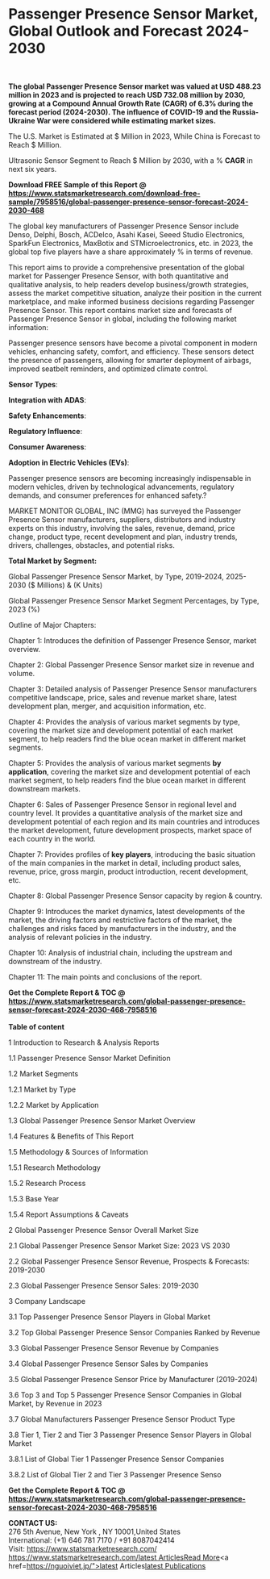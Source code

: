 <h1>Passenger Presence Sensor Market, Global Outlook and Forecast 2024-2030</h1><br/><p><strong>The global Passenger Presence Sensor market was valued at USD 488.23 million in 2023 and is projected to reach USD 732.08 million by 2030, growing at a Compound Annual Growth Rate (<strong>CAGR</strong>) of 6.3% during the forecast period (2024-2030). The influence of COVID-19 and the Russia-Ukraine War were considered while estimating market sizes.</strong></p><p>The U.S. Market is Estimated at $ Million in 2023, While China is Forecast to Reach $ Million.</p><p>Ultrasonic Sensor Segment to Reach $ Million by 2030, with a % <strong>CAGR</strong> in next six years.</p><p><strong>Download FREE Sample of this Report @ <a href="https://www.statsmarketresearch.com/download-free-sample/7958516/global-passenger-presence-sensor-forecast-2024-2030-468">https://www.statsmarketresearch.com/download-free-sample/7958516/global-passenger-presence-sensor-forecast-2024-2030-468</a></strong></p><p>The global key manufacturers of Passenger Presence Sensor include Denso, Delphi, Bosch, ACDelco, Asahi Kasei, Seeed Studio Electronics, SparkFun Electronics, MaxBotix and STMicroelectronics, etc. in 2023, the global top five players have a share approximately % in terms of revenue.</p><p>This report aims to provide a comprehensive presentation of the global market for Passenger Presence Sensor, with both quantitative and qualitative analysis, to help readers develop business/growth strategies, assess the market competitive situation, analyze their position in the current marketplace, and make informed business decisions regarding Passenger Presence Sensor. This report contains market size and forecasts of Passenger Presence Sensor in global, including the following market information:</p><p>Passenger presence sensors have become a pivotal component in modern vehicles, enhancing safety, comfort, and efficiency. These sensors detect the presence of passengers, allowing for smarter deployment of airbags, improved seatbelt reminders, and optimized climate control.</p><p><strong>Sensor Types</strong>:</p><p><strong>Integration with ADAS</strong>:</p><p><strong>Safety Enhancements</strong>:</p><p><strong>Regulatory Influence</strong>:</p><p><strong>Consumer Awareness</strong>:</p><p><strong>Adoption in Electric Vehicles (EVs)</strong>:</p><p>Passenger presence sensors are becoming increasingly indispensable in modern vehicles, driven by technological advancements, regulatory demands, and consumer preferences for enhanced safety.? </p><p>MARKET MONITOR GLOBAL, INC (MMG) has surveyed the Passenger Presence Sensor manufacturers, suppliers, distributors and industry experts on this industry, involving the sales, revenue, demand, price change, product type, recent development and plan, industry trends, drivers, challenges, obstacles, and potential risks.</p><p><strong>Total Market by Segment:</strong></p><p>Global Passenger Presence Sensor Market, by Type, 2019-2024, 2025-2030 ($ Millions) & (K Units)</p><p>Global Passenger Presence Sensor Market Segment Percentages, by Type, 2023 (%)</p><p>Outline of Major Chapters:</p><p>Chapter 1: Introduces the definition of Passenger Presence Sensor, market overview.</p><p>Chapter 2: Global Passenger Presence Sensor market size in revenue and volume.</p><p>Chapter 3: Detailed analysis of Passenger Presence Sensor manufacturers competitive landscape, price, sales and revenue market share, latest development plan, merger, and acquisition information, etc.</p><p>Chapter 4: Provides the analysis of various market segments by type, covering the market size and development potential of each market segment, to help readers find the blue ocean market in different market segments.</p><p>Chapter 5: Provides the analysis of various market segments <strong>by application</strong>, covering the market size and development potential of each market segment, to help readers find the blue ocean market in different downstream markets.</p><p>Chapter 6: Sales of Passenger Presence Sensor in regional level and country level. It provides a quantitative analysis of the market size and development potential of each region and its main countries and introduces the market development, future development prospects, market space of each country in the world.</p><p>Chapter 7: Provides profiles of <strong>key players</strong>, introducing the basic situation of the main companies in the market in detail, including product sales, revenue, price, gross margin, product introduction, recent development, etc.</p><p>Chapter 8: Global Passenger Presence Sensor capacity by region & country.</p><p>Chapter 9: Introduces the market dynamics, latest developments of the market, the driving factors and restrictive factors of the market, the challenges and risks faced by manufacturers in the industry, and the analysis of relevant policies in the industry.</p><p>Chapter 10: Analysis of industrial chain, including the upstream and downstream of the industry.</p><p>Chapter 11: The main points and conclusions of the report.</p><div><b>Get the Complete Report & TOC @ <a href="https://www.statsmarketresearch.com/global-passenger-presence-sensor-forecast-2024-2030-468-7958516">https://www.statsmarketresearch.com/global-passenger-presence-sensor-forecast-2024-2030-468-7958516</a></b></div><br><b>Table of content</b><p>1 Introduction to Research & Analysis Reports<br />
 
  1.1 Passenger Presence Sensor Market Definition<br />
 
  1.2 Market Segments<br />
 
  1.2.1 Market by Type<br />
 
  1.2.2 Market by Application<br />
 
  1.3 Global Passenger Presence Sensor Market Overview<br />
 
  1.4 Features & Benefits of This Report<br />
 
  1.5 Methodology & Sources of Information<br />
 
  1.5.1 Research Methodology<br />
 
  1.5.2 Research Process<br />
 
  1.5.3 Base Year<br />
 
  1.5.4 Report Assumptions & Caveats<br />
 
 2 Global Passenger Presence Sensor Overall Market Size<br />
 
  2.1 Global Passenger Presence Sensor Market Size: 2023 VS 2030<br />
 
  2.2 Global Passenger Presence Sensor Revenue, Prospects & Forecasts: 2019-2030<br />
 
  2.3 Global Passenger Presence Sensor Sales: 2019-2030<br />
 
 3 Company Landscape<br />
 
  3.1 Top Passenger Presence Sensor Players in Global Market<br />
 
  3.2 Top Global Passenger Presence Sensor Companies Ranked by Revenue<br />
 
  3.3 Global Passenger Presence Sensor Revenue by Companies<br />
 
  3.4 Global Passenger Presence Sensor Sales by Companies<br />
 
  3.5 Global Passenger Presence Sensor Price by Manufacturer (2019-2024)<br />
 
  3.6 Top 3 and Top 5 Passenger Presence Sensor Companies in Global Market, by Revenue in 2023<br />
 
  3.7 Global Manufacturers Passenger Presence Sensor Product Type<br />
 
  3.8 Tier 1, Tier 2 and Tier 3 Passenger Presence Sensor Players in Global Market<br />
 
  3.8.1 List of Global Tier 1 Passenger Presence Sensor Companies<br />
 
  3.8.2 List of Global Tier 2 and Tier 3 Passenger Presence Senso<br><div><b>Get the Complete Report & TOC @ <a href="https://www.statsmarketresearch.com/global-passenger-presence-sensor-forecast-2024-2030-468-7958516">https://www.statsmarketresearch.com/global-passenger-presence-sensor-forecast-2024-2030-468-7958516</a></b></div></p> <b>CONTACT US:</b><br>276 5th Avenue, New York , NY 10001,United States<br>International: (+1) 646 781 7170 / +91 8087042414<br>Visit: <a href="https://www.statsmarketresearch.com/">https://www.statsmarketresearch.com/</a><br><a href="https://gyeongbokgung.com">https://www.statsmarketresearch.com/</a><a href="https://hallyeomaritime.com">latest Articles</a><a href="https://jingwansa.com">Read More</a><a href=https://nguoiviet.jp/">latest Articles</a><a href="https://www.intelmarketresearch.com/">latest Publications</a>